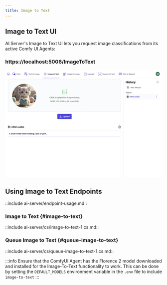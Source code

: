 ```yaml
---
title: Image to Text
---
```


## Image to Text UI

AI Server's Image to Text UI lets you request image classifications from its active Comfy UI Agents:

<div class="not-prose">
    <h3 class="text-4xl text-center text-indigo-800 pb-3">
        <span class="text-gray-300">https://localhost:5006</span>/ImageToText
    </h3>
</div>

![](/img/pages/ai-server/uis/ImageToText.webp)

## Using Image to Text Endpoints

::include ai-server/endpoint-usage.md::

### Image to Text {#image-to-text}

::include ai-server/cs/image-to-text-1.cs.md::

### Queue Image to Text {#queue-image-to-text}

::include ai-server/cs/queue-image-to-text-1.cs.md::

:::info
Ensure that the ComfyUI Agent has the Florence 2 model downloaded and installed for the Image-To-Text functionality to work.
This can be done by setting the `DEFAULT_MODELS` environment variable in the `.env` file to include `image-to-text`
:::